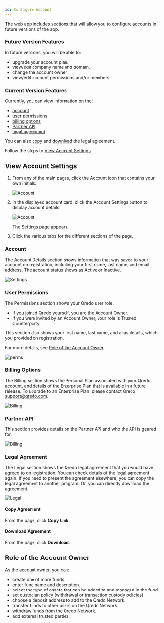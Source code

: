 ```yaml
---
id: Configure Account
---
```


The web app includes sections that will allow you to configure accounts in future versions of the app. 

### Future Version Features

In future versions, you will be able to:

*   upgrade your account plan.
*   view/edit company name and domain.
*   change the account owner.
*   view/edit account permissions and/or members.

### Current Version Features

Currently, you can view information on the:

*   [account](#account)
*   [user permissions](#user-permissions)
*   [billing options](#billing-options)
*   [Partner API](#partner-api)
*   [legal agreement](#legal-agreement)

You can also [copy](#copy-agreement) and [download](#download-agreement) the legal agreement.

Follow the steps to [View Account Settings](#view-account-settings)

View Account Settings
---------------------

1. From any of the main pages, click the Account icon that contains your own initials:

   ![Account](/doc-images/initials.png)

2. In the displayed account card, click the Account Settings button to display account details. 

   ![Account](/doc-images/Accountcard.png)

   The Settings page appears.

3. Click the various tabs for the different sections of the page.

### Account

The Account Details section shows information that was saved to your account on registration, including your first name, last name, and email address. The account status shows as Active or Inactive.

![Settings](/doc-images/1accountdetail.png)

### User Permissions

The Permissions section shows your Qredo user role.

*   If you joined Qredo yourself, you are the Account Owner.
*   If you were invited by an Account Owner, your role is Trusted Counterparty.

This section also shows your first name, last name, and alias details, which you provided on registration.

For more details, see [Role of the Account Owner](#role-of-the-account-owner)

![perms](/doc-images/1perms.png)

### Billing Options

The Billing section shows the Personal Plan associated with your Qredo account, and details of the Enterprise Plan that is available in a future release.
To upgrade to an Enterprise Plan, please contact Qredo <support@qredo.com>.

![Billing](/doc-images/2billing.png)

### Partner API

This section provides details on the Partner API and who the API is geared for.

![Billing](/doc-images/partnerapi.png)

### Legal Agreement

The Legal section shows the Qredo legal agreement that you would have agreed to on registration. You can check details of the legal agreement again. If you need to present the agreement elsewhere, you can copy the legal agreement to another program. Or, you can directly download the agreement. 

![Legal](/doc-images/1Legal.png)

#### Copy Agreement

From the page, click **Copy Link**.

#### Download Agreement

From the page, click **Download**.

Role of the Account Owner
-------------------------

As the account owner, you can:

*   create one of more funds.
*   enter fund name and description.
*   select the type of assets that can be added to and managed in the fund.
*   set custodian policy (withdrawal or transaction custody policies)
*   choose a deposit address to add to the Qredo Network.
*   transfer funds to other users on the Qredo Network.
*   withdraw funds from the Qredo Network.
*   add external trusted parties.
